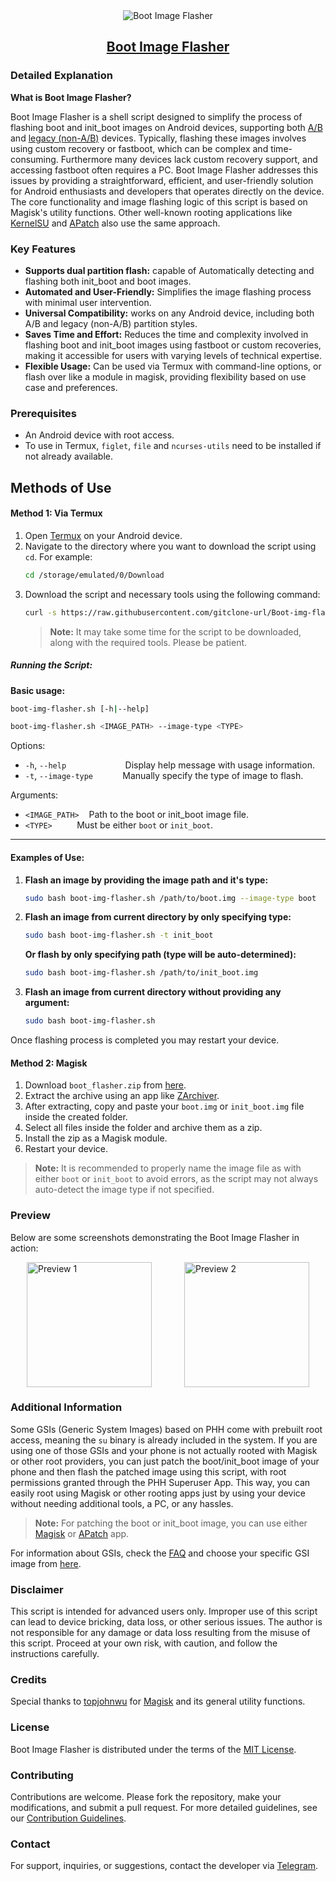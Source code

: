 <div align="center">
 <img src="https://github.com/gitclone-url/Boot-img-flasher/assets/98699436/05dd92bf-7d11-4380-b21a-21558b78196e" alt="Boot Image Flasher" />
 <a href="https://github.com/gitclone-url/Boot-img-flasher">
   <h2>Boot Image Flasher</h2>
 </a>
</div>

### Detailed Explanation

**What is Boot Image Flasher?**

Boot Image Flasher is a shell script designed to simplify the process of flashing boot and init_boot images on Android devices, supporting both [A/B](https://source.android.com/devices/tech/ota/ab) and [legacy (non-A/B)](https://source.android.com/devices/bootloader/partitions) devices. Typically, flashing these images involves using custom recovery or fastboot, which can be complex and time-consuming. Furthermore many devices lack custom recovery support, and accessing fastboot often requires a PC. Boot Image Flasher addresses this issues by providing a straightforward, efficient, and user-friendly solution for Android enthusiasts and developers that operates directly on the device. The core functionality and image flashing logic of this script is based on Magisk's utility functions. Other well-known rooting applications like [KernelSU](https://github.com/tiann/KernelSU) and [APatch](https://github.com/bmax121/APatch) also use the same approach.

### Key Features

- **Supports dual partition flash:** capable of Automatically detecting and flashing both init_boot and boot images.
- **Automated and User-Friendly:** Simplifies the image flashing process with minimal user intervention.
- **Universal Compatibility:** works on any Android device, including both A/B and legacy (non-A/B) partition styles.
- **Saves Time and Effort:** Reduces the time and complexity involved in flashing boot and init_boot images using fastboot or custom recoveries, making it accessible for users with varying levels of technical expertise.
- **Flexible Usage:** Can be used via Termux with command-line options, or flash over like a module in magisk, providing flexibility based on use case and preferences.

### Prerequisites

- An Android device with root access.
- To use in Termux, `figlet`, `file` and `ncurses-utils` need to be installed if not already available.

## Methods of Use

#### Method 1: Via Termux

1. Open [Termux](https://github.com/termux/termux-app) on your Android device.
2. Navigate to the directory where you want to download the script using `cd`. For example:
   ```bash
   cd /storage/emulated/0/Download
   ```
3. Download the script and necessary tools using the following command:
   ```bash
   curl -s https://raw.githubusercontent.com/gitclone-url/Boot-img-flasher/master/boot-img-flasher.sh -o boot-img-flasher.sh && { command -v tput >/dev/null && command -v figlet >/dev/null && command -v file >/dev/null || pkg install -y figlet file ncurses-utils; } && { command -v sudo >/dev/null || pkg install -y tsu; }
   ```
   > **Note:** It may take some time for the script to be downloaded, along with the required tools. Please be patient.


##### Running the Script:

   **Basic usage:**
   ```bash
   boot-img-flasher.sh [-h|--help]

  boot-img-flasher.sh <IMAGE_PATH> --image-type <TYPE>
   ```
   
   Options:
- `-h`, `--help`&nbsp;&nbsp;&nbsp;&nbsp;&nbsp;&nbsp;&nbsp;&nbsp;&nbsp;&nbsp;&nbsp;&nbsp;&nbsp;&nbsp;&nbsp;&nbsp;&nbsp;&nbsp;&nbsp;&nbsp;&nbsp;&nbsp;&nbsp;&nbsp;Display help message with usage information.
- `-t`, `--image-type`&nbsp;&nbsp;&nbsp;&nbsp;&nbsp;&nbsp;&nbsp;&nbsp;&nbsp;&nbsp;&nbsp;&nbsp;Manually specify the type of image to flash.

Arguments: 
-  `<IMAGE_PATH>`&nbsp;&nbsp;&nbsp;&nbsp;Path to the boot or init_boot image file.
- `<TYPE>`&nbsp;&nbsp;&nbsp;&nbsp;&nbsp;&nbsp;&nbsp;&nbsp;&nbsp;&nbsp;Must be either `boot` or `init_boot`.

----

#### Examples of Use:

1. **Flash an image by providing the image path and it's type:**

   ```bash
   sudo bash boot-img-flasher.sh /path/to/boot.img --image-type boot
   ```
   
2. **Flash an image from current directory by only specifying type:**

   ```bash
   sudo bash boot-img-flasher.sh -t init_boot
   ```
 
   **Or flash by only specifying path (type will be auto-determined):**
   
   ```bash
   sudo bash boot-img-flasher.sh /path/to/init_boot.img
   ```
   
3. **Flash an image from current directory without providing any argument:**

   ```bash
   sudo bash boot-img-flasher.sh
   ```
   
Once flashing process is completed you may restart your device.

#### Method 2: Magisk

1. Download `boot_flasher.zip` from [here](https://github.com/gitclone-url/Boot-img-flasher/raw/Master/boot_flasher.zip).
2. Extract the archive using an app like [ZArchiver](https://play.google.com/store/apps/details?id=ru.zdevs.zarchiver).
3. After extracting, copy and paste your `boot.img` or `init_boot.img` file inside the created folder.
4. Select all files inside the folder and archive them as a zip.
5. Install the zip as a Magisk module.
6. Restart your device.

> **Note:**  It is recommended to properly name the image file as with either `boot` or `init_boot` to avoid errors, as the script may not always auto-detect the image type if not specified.

### Preview

Below are some screenshots demonstrating the Boot Image Flasher in action:

<div style="display: flex; justify-content: space-around;">
  <img src="https://github.com/user-attachments/assets/2f39d431-4d08-4084-bb81-69149ecb9748" width="200" alt="Preview 1" />
  <img src="https://github.com/user-attachments/assets/b2356962-9160-4e17-bed9-c47b1088ae9a" width="200" alt="Preview 2" />
</div>

### Additional Information

Some GSIs (Generic System Images) based on PHH come with prebuilt root access, meaning the `su` binary is already included in the system. If you are using one of those GSIs and your phone is not actually rooted with Magisk or other root providers, you can just patch the boot/init_boot image of your phone and then flash the patched image using this script, with root permissions granted through the PHH Superuser App. This way, you can easily root using Magisk or other rooting apps just by using your device without needing additional tools, a PC, or any hassles.

> **Note:** For patching the boot or init_boot image, you can use either [Magisk](https://github.com/topjohnwu/Magisk) or [APatch](https://github.com/bmax121/APatch) app.

For information about GSIs, check the [FAQ](https://github.com/phhusson/treble_experimentations/wiki/Frequently-Asked-Questions-%28FAQ%29) and choose your specific GSI image from [here](https://github.com/phhusson/treble_experimentations/wiki/Generic-System-Image-%28GSI%29-list).

### Disclaimer

This script is intended for advanced users only. Improper use of this script can lead to device bricking, data loss, or other serious issues. The author is not responsible for any damage or data loss resulting from the misuse of this script. Proceed at your own risk, with caution, and follow the instructions carefully.

### Credits

Special thanks to [topjohnwu](https://github.com/topjohnwu) for [Magisk](https://github.com/topjohnwu/Magisk) and its general utility functions.

### License

Boot Image Flasher is distributed under the terms of the [MIT License](LICENSE).

### Contributing

Contributions are welcome. Please fork the repository, make your modifications, and submit a pull request. For more detailed guidelines, see our [Contribution Guidelines](CONTRIBUTING.md).

### Contact

For support, inquiries, or suggestions, contact the developer via [Telegram](https://t.me/PhantomXPain).